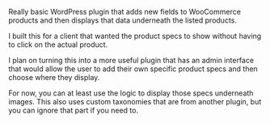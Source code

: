 Really basic WordPress plugin that adds new fields to WooCommerce products and then displays that data underneath the listed products.

I built this for a client that wanted the product specs to show without having to click on the actual product. 

I plan on turning this into a more useful plugin that has an admin interface that would allow the user to add their own specific product specs and then choose where they display.

For now, you can at least use the logic to display those specs underneath images. This also uses custom taxonomies that are from another plugin, but you can ignore that part if you need to.
